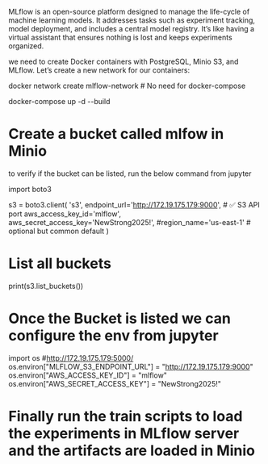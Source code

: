 MLflow is an open-source platform designed to manage the life-cycle of machine learning models. It addresses tasks such as experiment tracking, model deployment, and includes a central model registry. It’s like having a virtual assistant that ensures nothing is lost and keeps experiments organized.

we need to create Docker containers with PostgreSQL, Minio S3, and MLflow.
Let’s create a new network for our containers:

docker network create mlflow-network  #  No need for docker-compose 

docker-compose up -d --build

# Create a bucket called mlfow in Minio 
to verify if the bucket can be listed, run the below command from jupyter

import boto3

s3 = boto3.client(
    's3',
    endpoint_url='http://172.19.175.179:9000',  # ✅ S3 API port
    aws_access_key_id='mlflow',
    aws_secret_access_key='NewStrong2025!',
    #region_name='us-east-1'  # optional but common default
)

# List all buckets
print(s3.list_buckets())

# Once the Bucket is listed we can configure the env from jupyter 
import os
#http://172.19.175.179:5000/
os.environ["MLFLOW_S3_ENDPOINT_URL"] = "http://172.19.175.179:9000"
os.environ["AWS_ACCESS_KEY_ID"] = "mlflow"
os.environ["AWS_SECRET_ACCESS_KEY"] = "NewStrong2025!"

# Finally run the train scripts to load the experiments in MLflow server and the artifacts are loaded in Minio
